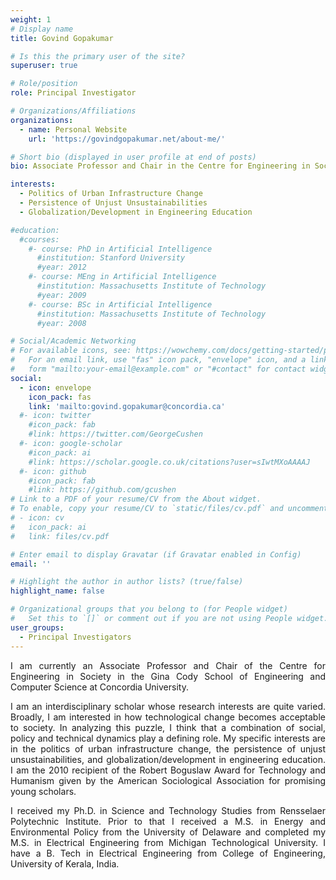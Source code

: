 ```yaml
---
weight: 1
# Display name
title: Govind Gopakumar

# Is this the primary user of the site?
superuser: true

# Role/position
role: Principal Investigator

# Organizations/Affiliations
organizations:
  - name: Personal Website 
    url: 'https://govindgopakumar.net/about-me/'

# Short bio (displayed in user profile at end of posts)
bio: Associate Professor and Chair in the Centre for Engineering in Society in the Gina Cody School of Engineering and Computer Science at Concordia University.

interests:
  - Politics of Urban Infrastructure Change
  - Persistence of Unjust Unsustainabilities
  - Globalization/Development in Engineering Education

#education:
  #courses:
    #- course: PhD in Artificial Intelligence
      #institution: Stanford University
      #year: 2012
    #- course: MEng in Artificial Intelligence
      #institution: Massachusetts Institute of Technology
      #year: 2009
    #- course: BSc in Artificial Intelligence
      #institution: Massachusetts Institute of Technology
      #year: 2008

# Social/Academic Networking
# For available icons, see: https://wowchemy.com/docs/getting-started/page-builder/#icons
#   For an email link, use "fas" icon pack, "envelope" icon, and a link in the
#   form "mailto:your-email@example.com" or "#contact" for contact widget.
social:
  - icon: envelope
    icon_pack: fas
    link: 'mailto:govind.gopakumar@concordia.ca'
  #- icon: twitter
    #icon_pack: fab
    #link: https://twitter.com/GeorgeCushen
  #- icon: google-scholar
    #icon_pack: ai
    #link: https://scholar.google.co.uk/citations?user=sIwtMXoAAAAJ
  #- icon: github
    #icon_pack: fab
    #link: https://github.com/gcushen
# Link to a PDF of your resume/CV from the About widget.
# To enable, copy your resume/CV to `static/files/cv.pdf` and uncomment the lines below.
# - icon: cv
#   icon_pack: ai
#   link: files/cv.pdf

# Enter email to display Gravatar (if Gravatar enabled in Config)
email: ''

# Highlight the author in author lists? (true/false)
highlight_name: false

# Organizational groups that you belong to (for People widget)
#   Set this to `[]` or comment out if you are not using People widget.
user_groups:
  - Principal Investigators
---
```

<p align="justify">I am currently an Associate Professor and Chair of the Centre for Engineering in Society in the Gina Cody School of Engineering and Computer Science at Concordia University.</p>

 <p align="justify">I am an interdisciplinary scholar whose research interests are quite varied. Broadly, I am interested in how technological change becomes acceptable to society. In analyzing this puzzle, I think that a combination of social, policy and technical dynamics play a defining role. My specific interests are in the politics of urban infrastructure change, the persistence of unjust unsustainabilities, and globalization/development in engineering education. I am the 2010 recipient of the Robert Boguslaw Award for Technology and Humanism given by the American Sociological Association for promising young scholars. </p>

<p align="justify">I received my Ph.D. in Science and Technology Studies from Rensselaer Polytechnic Institute. Prior to that I received a M.S. in Energy and Environmental Policy from the University of Delaware and completed my M.S. in Electrical Engineering from Michigan Technological University. I have a B. Tech in Electrical Engineering from College of Engineering, University of Kerala, India.</p>
